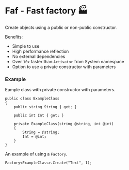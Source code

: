 # Faf - Fast factory :factory:

Create objects using a public or non-public constructor.

Benefits:
- Simple to use
- High performance reflection
- No external dependencies
- Over `10x` faster than `Activator` from System namespace
- Option to use a private constructor with parameters

### Example
Eample class with private constructor with parameters.

    public class ExampleClass
    {
        public string String { get; }

        public int Int { get; }

        private ExampleClass(string @string, int @int)
        {
            String = @string;
            Int = @int;
        }
    }

An example of using a `Factory`.

    Factory<ExampleClass>.Create("Text", 1);
